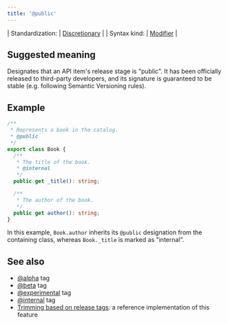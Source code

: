 ```yaml
---
title: '@public'
---
```


| Standardization: | [Discretionary](../spec/standardization_groups.md) |
| Syntax kind: | [Modifier](../spec/tag_kinds.md) |

## Suggested meaning

Designates that an API item's release stage is "public". It has been officially released to third-party developers,
and its signature is guaranteed to be stable (e.g. following Semantic Versioning rules).

## Example

```ts
/**
 * Represents a book in the catalog.
 * @public
 */
export class Book {
  /**
   * The title of the book.
   * @internal
   */
  public get _title(): string;

  /**
   * The author of the book.
   */
  public get author(): string;
}
```

In this example, `Book.author` inherits its `@public` designation from the containing class,
whereas `Book._title` is marked as "internal".

## See also

- [@alpha](../tags/alpha.md) tag
- [@beta](../tags/beta.md) tag
- [@experimental](../tags/experimental.md) tag
- [@internal](../tags/internal.md) tag
- [Trimming based on release tags](https://api-extractor.com/pages/setup/configure_rollup/#trimming-based-on-release-tags):
  a reference implementation of this feature
